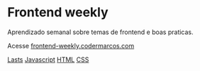 # Frontend weekly
Aprendizado semanal sobre temas de frontend e boas praticas. 

Acesse [frontend-weekly.codermarcos.com](http://frontend-weekly.codermarcos.com/)

[Lasts](http://frontend-weekly.codermarcos.com/)
[Javascript](http://frontend-weekly.codermarcos.com/categories/javascript)
[HTML](http://frontend-weekly.codermarcos.com/categories/html)
[CSS](http://frontend-weekly.codermarcos.com/categories/css)
